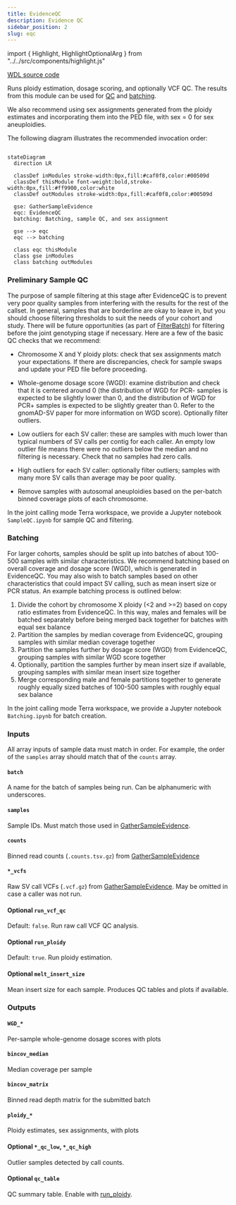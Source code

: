 ```yaml
---
title: EvidenceQC
description: Evidence QC
sidebar_position: 2
slug: eqc
---
```


import { Highlight, HighlightOptionalArg } from "../../src/components/highlight.js"

[WDL source code](https://github.com/broadinstitute/gatk-sv/blob/main/wdl/EvidenceQC.wdl)

Runs ploidy estimation, dosage scoring, and optionally VCF QC. 
The results from this module can be used for [QC](#preliminary-sample-qc) and [batching](#batching).

We also recommend using sex assignments generated from the ploidy 
estimates and incorporating them into the PED file, with sex = 0 for sex aneuploidies.

The following diagram illustrates the recommended invocation order:

```mermaid

stateDiagram
  direction LR
  
  classDef inModules stroke-width:0px,fill:#caf0f8,color:#00509d
  classDef thisModule font-weight:bold,stroke-width:0px,fill:#ff9900,color:white
  classDef outModules stroke-width:0px,fill:#caf0f8,color:#00509d

  gse: GatherSampleEvidence
  eqc: EvidenceQC
  batching: Batching, sample QC, and sex assignment
  
  gse --> eqc
  eqc --> batching
  
  class eqc thisModule
  class gse inModules
  class batching outModules
```

### Preliminary Sample QC

The purpose of sample filtering at this stage after EvidenceQC is to
prevent very poor quality samples from interfering with the results for
the rest of the callset. In general, samples that are borderline are
okay to leave in, but you should choose filtering thresholds to suit
the needs of your cohort and study. There will be future opportunities
(as part of [FilterBatch](/docs/modules/fb)) for filtering before the joint genotyping
stage if necessary. Here are a few of the basic QC checks that we recommend:

- Chromosome X and Y ploidy plots: check that sex assignments
  match your expectations. If there are discrepancies, check for
  sample swaps and update your PED file before proceeding.

- Whole-genome dosage score (WGD): examine distribution and check that
  it is centered around 0 (the distribution of WGD for PCR-
  samples is expected to be slightly lower than 0, and the distribution
  of WGD for PCR+ samples is expected to be slightly greater than 0.
  Refer to the gnomAD-SV paper for more information on WGD score).
  Optionally filter outliers.

- Low outliers for each SV caller: these are samples with
  much lower than typical numbers of SV calls per contig for
  each caller. An empty low outlier file means there were
  no outliers below the median and no filtering is necessary.
  Check that no samples had zero calls.

- High outliers for each SV caller: optionally
  filter outliers; samples with many more SV calls than average may be poor quality.

- Remove samples with autosomal aneuploidies based on
  the per-batch binned coverage plots of each chromosome.

In the joint calling mode Terra workspace, we provide a Jupyter notebook `SampleQC.ipynb`
for sample QC and filtering.


### Batching

For larger cohorts, samples should be split up into batches of about 100-500
samples with similar characteristics. We recommend batching based on overall
coverage and dosage score (WGD), which is generated in EvidenceQC.
You may also wish to batch samples based on other characteristics that could
impact SV calling, such as mean insert size or PCR status.
An example batching process is outlined below:

1. Divide the cohort by chromosome X ploidy (<2 and >=2) based on copy ratio
   estimates from EvidenceQC. In this way, males and females will be batched
   separately before being merged back together for batches with equal sex balance
2. Partition the samples by median coverage from EvidenceQC,
   grouping samples with similar median coverage together
3. Partition the samples further by dosage score (WGD) from
   EvidenceQC, grouping samples with similar WGD score together
4. Optionally, partition the samples further by mean insert size if available,
   grouping samples with similar mean insert size together
5. Merge corresponding male and female partitions together to generate
   roughly equally sized batches of 100-500 samples with roughly equal sex balance

In the joint calling mode Terra workspace, we provide a Jupyter notebook `Batching.ipynb`
for batch creation.


### Inputs

All array inputs of sample data must match in order. For example, the order of the `samples` array should match that 
of the `counts` array.

#### `batch`
A name for the batch of samples being run. Can be alphanumeric with underscores.

#### `samples`
Sample IDs. Must match those used in [GatherSampleEvidence](./gse#outputs).

#### `counts`
Binned read counts (`.counts.tsv.gz`) from [GatherSampleEvidence](./gse#outputs)

#### `*_vcfs`
Raw SV call VCFs (`.vcf.gz`) from [GatherSampleEvidence](./gse#outputs). May be omitted in case a caller was not run.

#### <HighlightOptionalArg>Optional</HighlightOptionalArg> `run_vcf_qc`
Default: `false`. Run raw call VCF QC analysis.

#### <HighlightOptionalArg>Optional</HighlightOptionalArg> `run_ploidy`
Default: `true`. Run ploidy estimation.

#### <HighlightOptionalArg>Optional</HighlightOptionalArg> `melt_insert_size`
Mean insert size for each sample. Produces QC tables and plots if available.


### Outputs

#### `WGD_*`
Per-sample whole-genome dosage scores with plots

#### `bincov_median`
Median coverage per sample

#### `bincov_matrix`
Binned read depth matrix for the submitted batch

#### `ploidy_*`
Ploidy estimates, sex assignments, with plots

#### <HighlightOptionalArg>Optional</HighlightOptionalArg> `*_qc_low`, `*_qc_high`
Outlier samples detected by call counts.

#### <HighlightOptionalArg>Optional</HighlightOptionalArg> `qc_table`
QC summary table. Enable with [run_ploidy](#optional-run_ploidy).
